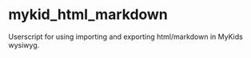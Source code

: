 # mykid_html_markdown
Userscript for using importing and exporting html/markdown in MyKids wysiwyg.
